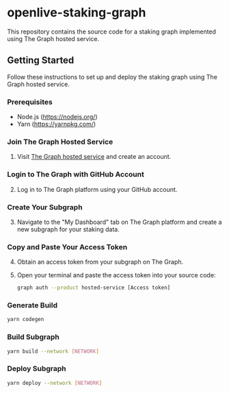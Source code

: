 # openlive-staking-graph

This repository contains the source code for a staking graph implemented using The Graph hosted service.

## Getting Started

Follow these instructions to set up and deploy the staking graph using The Graph hosted service.

### Prerequisites

- Node.js (https://nodejs.org/)
- Yarn (https://yarnpkg.com/)

### Join The Graph Hosted Service

1. Visit [The Graph hosted service](https://thegraph.com/hosted-service) and create an account.

### Login to The Graph with GitHub Account

2. Log in to The Graph platform using your GitHub account.

### Create Your Subgraph

3. Navigate to the "My Dashboard" tab on The Graph platform and create a new subgraph for your staking data.

### Copy and Paste Your Access Token

4. Obtain an access token from your subgraph on The Graph.

5. Open your terminal and paste the access token into your source code:

   ```bash
   graph auth --product hosted-service [Access token]
   ```
   
### Generate Build

  ```bash
  yarn codegen
  ```

### Build Subgraph

  ```bash
  yarn build --network [NETWORK]
  ```

### Deploy Subgraph

  ```bash
  yarn deploy --network [NETWORK]
  ```
